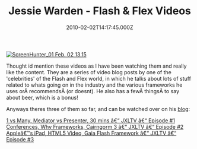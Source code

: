 ﻿---
coverImage: /images/fallback-post-header.png
date: "2010-02-02T14:17:45.000Z"
tags:
  - beer
  - blog
  - flash
  - flex
  - framework
  - video
title: Jessie Warden - Flash & Flex Videos
oldUrl: /fun-amp-videos/jessie-warden-flash-flex-videos
---

[![](https://www.mikecann.blog/wp-content/uploads/2010/02/ScreenHunter_01-Feb.-02-13.15.gif "ScreenHunter_01 Feb. 02 13.15")](https://www.mikecann.blog/wp-content/uploads/2010/02/ScreenHunter_01-Feb.-02-13.15.gif)

Thought id mention these videos as I have been watching them and really like the content. They are a series of video blog posts by one of the 'celebrities' of the Flash and Flex world, in which he talks about lots of stuff related to whats going on in the industry and the various frameworks he uses orÂ recommendsÂ (or doesnt). He also has a fewÂ thingsÂ to say about beer, which is a bonus!

<!-- more -->

Anyways theres three of them so far, and can be watched over on his [blog](https://jessewarden.com/):

[1 vs Many, Mediator vs Presenter, 30 mins â€“ JXLTV â€“ Episode #1](https://)
[ Conferences, Why Frameworks, Cairngorm 3 â€“ JXLTV â€“ Episode #2](https://jessewarden.com/2010/01/conferences-why-frameworks-cairngorm-3-jxltv-episode-2.html)
[ Appleâ€™s iPad, HTML5 Video, Gaia Flash Framework â€“ JXLTV â€“ Episode #3](https://jessewarden.com/2010/01/apples-ipad-html5-video-gaia-flash-framework-jxltv-episode-3.html)
